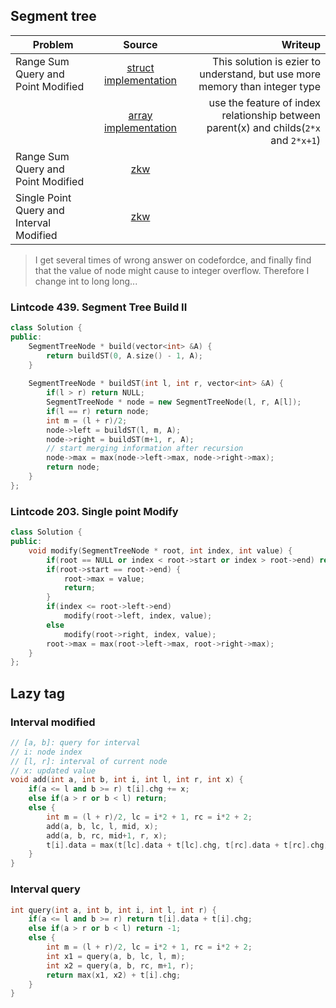 ## Segment tree
| Problem        | Source           | Writeup  |
| ------------- |:-------------:| -----:|
| Range Sum Query and Point Modified        | [struct implementation](RSQ-with-Node.cpp)      | This solution is ezier to understand, but use more memory than integer type |
|         | [array implementation](RSQ-with-Arr.cpp)      |  use the feature of index relationship between parent(x) and childs(`2*x` and `2*x+1`) |
| Range Sum Query and Point Modified    | [zkw](./PM-RSQ-with-zkw.cpp)      |   |
| Single Point Query and Interval Modified     | [zkw](./RM-SQ-with-zkw.cpp)      |   |

> I get several times of wrong answer on codefordce, and finally find that the value of node might cause to integer overflow. Therefore I change int to long long...

### Lintcode 439. Segment Tree Build II
```cpp
class Solution {
public:
    SegmentTreeNode * build(vector<int> &A) {
        return buildST(0, A.size() - 1, A);
    }
    
    SegmentTreeNode * buildST(int l, int r, vector<int> &A) {
        if(l > r) return NULL;
        SegmentTreeNode * node = new SegmentTreeNode(l, r, A[l]);
        if(l == r) return node;
        int m = (l + r)/2;
        node->left = buildST(l, m, A);
        node->right = buildST(m+1, r, A);
        // start merging information after recursion
        node->max = max(node->left->max, node->right->max);
        return node;
    }
};
```

### Lintcode 203. Single point Modify
```cpp
class Solution {
public:
    void modify(SegmentTreeNode * root, int index, int value) {
        if(root == NULL or index < root->start or index > root->end) return;
        if(root->start == root->end) {
            root->max = value; 
            return;
        }
        if(index <= root->left->end)
            modify(root->left, index, value);
        else
            modify(root->right, index, value);
        root->max = max(root->left->max, root->right->max);
    }
};
```

## Lazy tag

### Interval modified
```cpp
// [a, b]: query for interval
// i: node index
// [l, r]: interval of current node
// x: updated value
void add(int a, int b, int i, int l, int r, int x) {
    if(a <= l and b >= r) t[i].chg += x;
    else if(a > r or b < l) return;
    else {
        int m = (l + r)/2, lc = i*2 + 1, rc = i*2 + 2;
        add(a, b, lc, l, mid, x);
        add(a, b, rc, mid+1, r, x);
        t[i].data = max(t[lc].data + t[lc].chg, t[rc].data + t[rc].chg);
    }
}
```

### Interval query
```cpp
int query(int a, int b, int i, int l, int r) {
    if(a <= l and b >= r) return t[i].data + t[i].chg;
    else if(a > r or b < l) return -1;
    else {
        int m = (l + r)/2, lc = i*2 + 1, rc = i*2 + 2;
        int x1 = query(a, b, lc, l, m);
        int x2 = query(a, b, rc, m+1, r);
        return max(x1, x2) + t[i].chg;
    }
}
```
